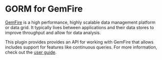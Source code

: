 GORM for GemFire
================

[GemFire](http://www.vmware.com/products/application-platform/vfabric-gemfire/overview.html) is a high performance, highly scalable data management platform or data grid. It typically lives between applications and their data stores to improve throughput and allow for data analysis.

This plugin provides provides an API for working with GemFire that allows includes support for features like continuous queries. For more information, check out the [user guide](http://grails-plugins.github.com/grails-gemfire/).
